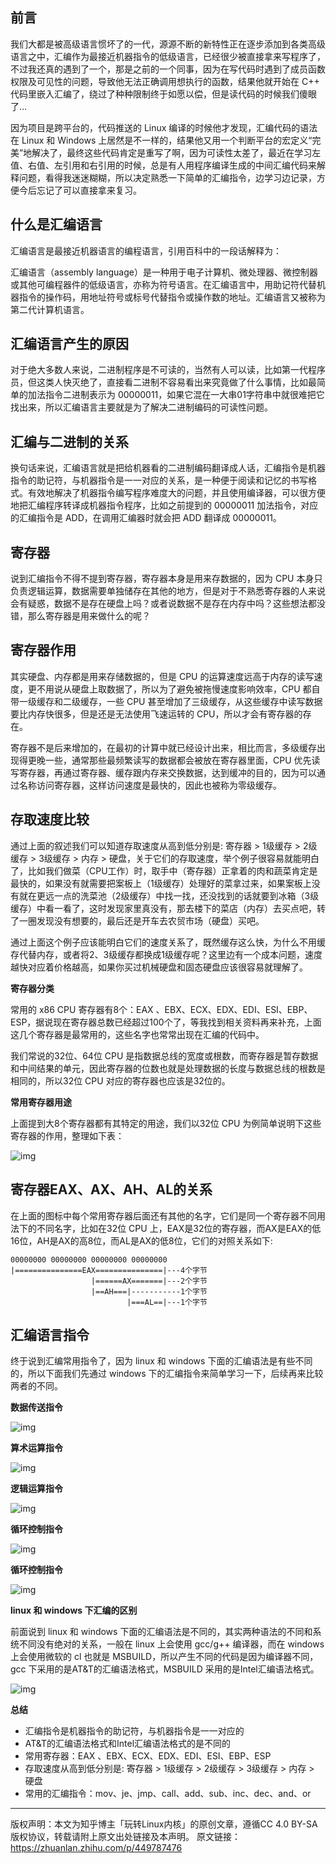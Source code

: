 ## 前言

我们大都是被高级语言惯坏了的一代，源源不断的新特性正在逐步添加到各类高级语言之中，汇编作为最接近机器指令的低级语言，已经很少被直接拿来写程序了，不过我还真的遇到了一个，那是之前的一个同事，因为在写代码时遇到了成员函数权限及可见性的问题，导致他无法正确调用想执行的函数，结果他就开始在 C++ 代码里嵌入汇编了，绕过了种种限制终于如愿以偿，但是读代码的时候我们傻眼了…

因为项目是跨平台的，代码推送的 Linux 编译的时候他才发现，汇编代码的语法在 Linux 和 Windows 上居然是不一样的，结果他又用一个判断平台的宏定义“完美”地解决了，最终这些代码肯定是重写了啊，因为可读性太差了，最近在学习左值、右值、左引用和右引用的时候，总是有人用程序编译生成的中间汇编代码来解释问题，看得我迷迷糊糊，所以决定熟悉一下简单的汇编指令，边学习边记录，方便今后忘记了可以直接拿来复习。

## 什么是汇编语言

汇编语言是最接近机器语言的编程语言，引用百科中的一段话解释为：

汇编语言（assembly language）是一种用于电子计算机、微处理器、微控制器或其他可编程器件的低级语言，亦称为符号语言。在汇编语言中，用助记符代替机器指令的操作码，用地址符号或标号代替指令或操作数的地址。汇编语言又被称为第二代计算机语言。

## 汇编语言产生的原因

对于绝大多数人来说，二进制程序是不可读的，当然有人可以读，比如第一代程序员，但这类人快灭绝了，直接看二进制不容易看出来究竟做了什么事情，比如最简单的加法指令二进制表示为 00000011，如果它混在一大串01字符串中就很难把它找出来，所以汇编语言主要就是为了解决二进制编码的可读性问题。

## 汇编与二进制的关系

换句话来说，汇编语言就是把给机器看的二进制编码翻译成人话，汇编指令是机器指令的助记符，与机器指令是一一对应的关系，是一种便于阅读和记忆的书写格式。有效地解决了机器指令编写程序难度大的问题，并且使用编译器，可以很方便地把汇编程序转译成机器指令程序，比如之前提到的 00000011 加法指令，对应的汇编指令是 ADD，在调用汇编器时就会把 ADD 翻译成 00000011。

## 寄存器

说到汇编指令不得不提到寄存器，寄存器本身是用来存数据的，因为 CPU 本身只负责逻辑运算，数据需要单独储存在其他的地方，但是对于不熟悉寄存器的人来说会有疑惑，数据不是存在硬盘上吗？或者说数据不是存在内存中吗？这些想法都没错，那么寄存器是用来做什么的呢？

## 寄存器作用

其实硬盘、内存都是用来存储数据的，但是 CPU 的运算速度远高于内存的读写速度，更不用说从硬盘上取数据了，所以为了避免被拖慢速度影响效率，CPU 都自带一级缓存和二级缓存，一些 CPU 甚至增加了三级缓存，从这些缓存中读写数据要比内存快很多，但是还是无法使用飞速运转的 CPU，所以才会有寄存器的存在。

寄存器不是后来增加的，在最初的计算中就已经设计出来，相比而言，多级缓存出现得更晚一些，通常那些最频繁读写的数据都会被放在寄存器里面，CPU 优先读写寄存器，再通过寄存器、缓存跟内存来交换数据，达到缓冲的目的，因为可以通过名称访问寄存器，这样访问速度是最快的，因此也被称为零级缓存。

## 存取速度比较

通过上面的叙述我们可以知道存取速度从高到低分别是: 寄存器 > 1级缓存 > 2级缓存 > 3级缓存 > 内存 > 硬盘，关于它们的存取速度，举个例子很容易就能明白了，比如我们做菜（CPU工作）时，取手中（寄存器）正拿着的肉和蔬菜肯定是最快的，如果没有就需要把案板上（1级缓存）处理好的菜拿过来，如果案板上没有就在更远一点的洗菜池（2级缓存）中找一找，还没找到的话就要到冰箱（3级缓存）中看一看了，这时发现家里真没有，那去楼下的菜店（内存）去买点吧，转了一圈发现没有想要的，最后还是开车去农贸市场（硬盘）买吧。

通过上面这个例子应该能明白它们的速度关系了，既然缓存这么快，为什么不用缓存代替内存，或者将2、3级缓存都换成1级缓存呢？这里边有一个成本问题，速度越快对应着价格越高，如果你买过机械硬盘和固态硬盘应该很容易就理解了。

**寄存器分类**

常用的 x86 CPU 寄存器有8个：EAX 、EBX、ECX、EDX、EDI、ESI、EBP、ESP，据说现在寄存器总数已经超过100个了，等我找到相关资料再来补充，上面这几个寄存器是最常用的，这些名字也常常出现在汇编的代码中。

我们常说的32位、64位 CPU 是指数据总线的宽度或根数，而寄存器是暂存数据和中间结果的单元，因此寄存器的位数也就是处理数据的长度与数据总线的根数是相同的，所以32位 CPU 对应的寄存器也应该是32位的。

**常用寄存器用途**

上面提到大8个寄存器都有其特定的用途，我们以32位 CPU 为例简单说明下这些寄存器的作用，整理如下表：

![img](https://pic4.zhimg.com/80/v2-55215e20944d5e1a161253e73eddaa07_720w.webp)

## 寄存器EAX、AX、AH、AL的关系

在上面的图标中每个常用寄存器后面还有其他的名字，它们是同一个寄存器不同用法下的不同名字，比如在32位 CPU 上，EAX是32位的寄存器，而AX是EAX的低16位，AH是AX的高8位，而AL是AX的低8位，它们的对照关系如下:

```text
00000000 00000000 00000000 00000000
|===============EAX===============|---4个字节
                  |======AX=======|---2个字节
                  |==AH===|-----------1个字节
                          |===AL==|---1个字节
```

## 汇编语言指令

终于说到汇编常用指令了，因为 linux 和 windows 下面的汇编语法是有些不同的，所以下面我们先通过 windows 下的汇编指令来简单学习一下，后续再来比较两者的不同。

**数据传送指令**

![img](https://pic1.zhimg.com/80/v2-b07d3b818f23726324ea8bf8b4285fc8_720w.webp)

**算术运算指令**

![img](https://pic4.zhimg.com/80/v2-53d1634b99b2b1138880c5bd15aeb5f7_720w.webp)

**逻辑运算指令**

![img](https://pic1.zhimg.com/80/v2-e338b2f72046695650f87da0fc156fd4_720w.webp)

**循环控制指令**

![img](https://pic4.zhimg.com/80/v2-fab8c1d3ed5c2ada334bd6c9cc71e6fb_720w.webp)

**循环控制指令**

![img](https://pic1.zhimg.com/80/v2-38df884cc758cc13e540fdd5be9ceee4_720w.webp)

**linux 和 windows 下汇编的区别**

前面说到 linux 和 windows 下面的汇编语法是不同的，其实两种语法的不同和系统不同没有绝对的关系，一般在 linux 上会使用 gcc/g++ 编译器，而在 windows 上会使用微软的 cl 也就是 MSBUILD，所以产生不同的代码是因为编译器不同，gcc 下采用的是AT&T的汇编语法格式，MSBUILD 采用的是Intel汇编语法格式。

![img](https://pic4.zhimg.com/80/v2-3a8b07ae4490e7fdfe5984df4f004cd3_720w.webp)

**总结**

- 汇编指令是机器指令的助记符，与机器指令是一一对应的
- AT&T的汇编语法格式和Intel汇编语法格式的是不同的
- 常用寄存器：EAX 、EBX、ECX、EDX、EDI、ESI、EBP、ESP
- 存取速度从高到低分别是: 寄存器 > 1级缓存 > 2级缓存 > 3级缓存 > 内存 > 硬盘
- 常用的汇编指令：mov、je、jmp、call、add、sub、inc、dec、and、or

-----

版权声明：本文为知乎博主「玩转Linux内核」的原创文章，遵循CC 4.0 BY-SA版权协议，转载请附上原文出处链接及本声明。
原文链接：https://zhuanlan.zhihu.com/p/449787476